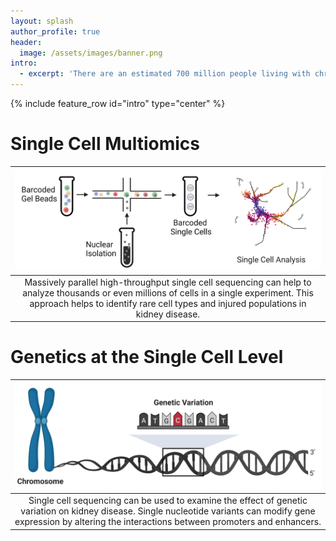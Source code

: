 ```yaml
---
layout: splash
author_profile: true
header:
  image: /assets/images/banner.png
intro: 
  - excerpt: 'There are an estimated 700 million people living with chronic kidney disease (CKD). The Wilson lab uses cutting edge technologies like single cell sequencing and spatial transcriptomics to develop new therapies for CKD.'
---
```


{% include feature_row id="intro" type="center" %}

# Single Cell Multiomics

| ![single_cell_overview](assets/images/single_cell_overview.png) |
|:--:| 
| Massively parallel high-throughput single cell sequencing can help to analyze thousands or even millions of cells in a single experiment. This approach helps to identify rare cell types and injured populations in kidney disease. |

# Genetics at the Single Cell Level

| ![genetic_variation_overview](assets/images/genetic_variation_overview.png) |
|:--:| 
| Single cell sequencing can be used to examine the effect of genetic variation on kidney disease. Single nucleotide variants can modify gene expression by altering the interactions between promoters and enhancers. |




